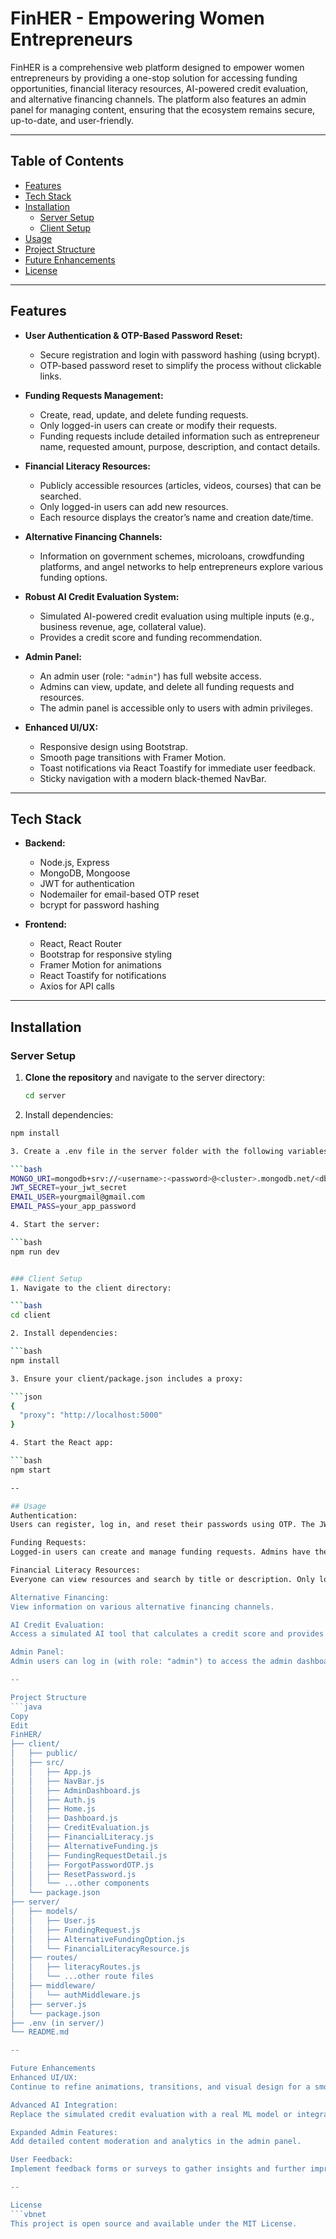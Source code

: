 # FinHER - Empowering Women Entrepreneurs

FinHER is a comprehensive web platform designed to empower women entrepreneurs by providing a one-stop solution for accessing funding opportunities, financial literacy resources, AI-powered credit evaluation, and alternative financing channels. The platform also features an admin panel for managing content, ensuring that the ecosystem remains secure, up-to-date, and user-friendly.

---

## Table of Contents

- [Features](#features)
- [Tech Stack](#tech-stack)
- [Installation](#installation)
  - [Server Setup](#server-setup)
  - [Client Setup](#client-setup)
- [Usage](#usage)
- [Project Structure](#project-structure)
- [Future Enhancements](#future-enhancements)
- [License](#license)

---

## Features

- **User Authentication & OTP-Based Password Reset:**  
  - Secure registration and login with password hashing (using bcrypt).
  - OTP-based password reset to simplify the process without clickable links.

- **Funding Requests Management:**  
  - Create, read, update, and delete funding requests.
  - Only logged-in users can create or modify their requests.
  - Funding requests include detailed information such as entrepreneur name, requested amount, purpose, description, and contact details.

- **Financial Literacy Resources:**  
  - Publicly accessible resources (articles, videos, courses) that can be searched.
  - Only logged-in users can add new resources.
  - Each resource displays the creator’s name and creation date/time.

- **Alternative Financing Channels:**  
  - Information on government schemes, microloans, crowdfunding platforms, and angel networks to help entrepreneurs explore various funding options.

- **Robust AI Credit Evaluation System:**  
  - Simulated AI-powered credit evaluation using multiple inputs (e.g., business revenue, age, collateral value).
  - Provides a credit score and funding recommendation.

- **Admin Panel:**  
  - An admin user (role: `"admin"`) has full website access.
  - Admins can view, update, and delete all funding requests and resources.
  - The admin panel is accessible only to users with admin privileges.

- **Enhanced UI/UX:**  
  - Responsive design using Bootstrap.
  - Smooth page transitions with Framer Motion.
  - Toast notifications via React Toastify for immediate user feedback.
  - Sticky navigation with a modern black-themed NavBar.

---

## Tech Stack

- **Backend:**  
  - Node.js, Express  
  - MongoDB, Mongoose  
  - JWT for authentication  
  - Nodemailer for email-based OTP reset  
  - bcrypt for password hashing

- **Frontend:**  
  - React, React Router  
  - Bootstrap for responsive styling  
  - Framer Motion for animations  
  - React Toastify for notifications  
  - Axios for API calls

---

## Installation

### Server Setup

1. **Clone the repository** and navigate to the server directory:
   ```bash
   cd server


2. Install dependencies:

```bash
npm install

3. Create a .env file in the server folder with the following variables (replace placeholders with your credentials):

```bash
MONGO_URI=mongodb+srv://<username>:<password>@<cluster>.mongodb.net/<dbname>?retryWrites=true&w=majority
JWT_SECRET=your_jwt_secret
EMAIL_USER=yourgmail@gmail.com
EMAIL_PASS=your_app_password

4. Start the server:

```bash
npm run dev


### Client Setup
1. Navigate to the client directory:

```bash
cd client

2. Install dependencies:

```bash
npm install

3. Ensure your client/package.json includes a proxy:

```json
{
  "proxy": "http://localhost:5000"
}

4. Start the React app:

```bash
npm start

--

## Usage
Authentication:
Users can register, log in, and reset their passwords using OTP. The JWT token stores the user role.

Funding Requests:
Logged-in users can create and manage funding requests. Admins have the ability to manage all requests.

Financial Literacy Resources:
Everyone can view resources and search by title or description. Only logged-in users can add new resources, which display the creator's name and creation date.

Alternative Financing:
View information on various alternative financing channels.

AI Credit Evaluation:
Access a simulated AI tool that calculates a credit score and provides a funding recommendation.

Admin Panel:
Admin users can log in (with role: "admin") to access the admin dashboard for managing all funding requests and resources.

--

Project Structure
```java
Copy
Edit
FinHER/
├── client/
│   ├── public/
│   ├── src/
│   │   ├── App.js
│   │   ├── NavBar.js
│   │   ├── AdminDashboard.js
│   │   ├── Auth.js
│   │   ├── Home.js
│   │   ├── Dashboard.js
│   │   ├── CreditEvaluation.js
│   │   ├── FinancialLiteracy.js
│   │   ├── AlternativeFunding.js
│   │   ├── FundingRequestDetail.js
│   │   ├── ForgotPasswordOTP.js
│   │   ├── ResetPassword.js
│   │   └── ...other components
│   └── package.json
├── server/
│   ├── models/
│   │   ├── User.js
│   │   ├── FundingRequest.js
│   │   ├── AlternativeFundingOption.js
│   │   └── FinancialLiteracyResource.js
│   ├── routes/
│   │   ├── literacyRoutes.js
│   │   └── ...other route files
│   ├── middleware/
│   │   └── authMiddleware.js
│   ├── server.js
│   └── package.json
├── .env (in server/)
└── README.md

--

Future Enhancements
Enhanced UI/UX:
Continue to refine animations, transitions, and visual design for a smoother user experience.

Advanced AI Integration:
Replace the simulated credit evaluation with a real ML model or integrate external credit scoring APIs.

Expanded Admin Features:
Add detailed content moderation and analytics in the admin panel.

User Feedback:
Implement feedback forms or surveys to gather insights and further improve the platform.

--

License
```vbnet
This project is open source and available under the MIT License.